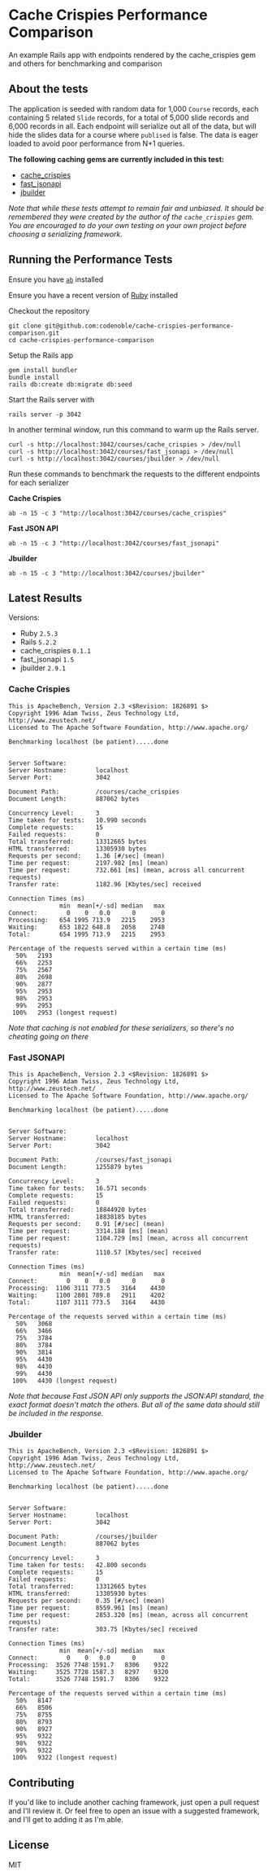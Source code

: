 Cache Crispies Performance Comparison
=====================================

An example Rails app with endpoints rendered by the cache_crispies gem and others for benchmarking and comparison

About the tests
---------------

The application is seeded with random data for 1,000 `Course` records, each containing 5 related `Slide` records, for a total of 5,000 slide records and 6,000 records in all. Each endpoint will serialize out all of the data, but will hide the slides data for a course where `publised` is false. The data is eager loaded to avoid poor performance from N+1 queries.

**The following caching gems are currently included in this test:**
- [cache_crispies](https://github.com/codenoble/cache-crispies)
- [fast_jsonapi](https://github.com/Netflix/fast_jsonapi)
- [jbuilder](https://github.com/rails/jbuilder)

_Note that while these tests attempt to remain fair and unbiased. It should be remembered they were created by the author of the `cache_crispies` gem. You are encouraged to do your own testing on your own project before choosing a serializing framework._

Running the Performance Tests
-----------------------------

Ensure you have [`ab`](https://httpd.apache.org/docs/2.4/programs/ab.html) installed

Ensure you have a recent version of [Ruby](https://www.ruby-lang.org/en/) installed

Checkout the repository
```shell
git clone git@github.com:codenoble/cache-crispies-performance-comparison.git
cd cache-crispies-performance-comparison
```

Setup the Rails app
```shell
gem install bundler
bundle install
rails db:create db:migrate db:seed
```

Start the Rails server with
```shell
rails server -p 3042
```

In another terminal window, run this command to warm up the Rails server.
```shell
curl -s http://localhost:3042/courses/cache_crispies > /dev/null
curl -s http://localhost:3042/courses/fast_jsonapi > /dev/null
curl -s http://localhost:3042/courses/jbuilder > /dev/null
```

Run these commands to benchmark the requests to the different endpoints for each serializer

**Cache Crispies**
```shell
ab -n 15 -c 3 "http://localhost:3042/courses/cache_crispies"
```

**Fast JSON API**
```shell
ab -n 15 -c 3 "http://localhost:3042/courses/fast_jsonapi"
```

**Jbuilder**
```shell
ab -n 15 -c 3 "http://localhost:3042/courses/jbuilder"
```

Latest Results
--------------

Versions:
- Ruby `2.5.3`
- Rails `5.2.2`
- cache_crispies `0.1.1`
- fast_jsonapi `1.5`
- jbuilder `2.9.1`

### Cache Crispies
```
This is ApacheBench, Version 2.3 <$Revision: 1826891 $>
Copyright 1996 Adam Twiss, Zeus Technology Ltd, http://www.zeustech.net/
Licensed to The Apache Software Foundation, http://www.apache.org/

Benchmarking localhost (be patient).....done


Server Software:
Server Hostname:        localhost
Server Port:            3042

Document Path:          /courses/cache_crispies
Document Length:        887062 bytes

Concurrency Level:      3
Time taken for tests:   10.990 seconds
Complete requests:      15
Failed requests:        0
Total transferred:      13312665 bytes
HTML transferred:       13305930 bytes
Requests per second:    1.36 [#/sec] (mean)
Time per request:       2197.982 [ms] (mean)
Time per request:       732.661 [ms] (mean, across all concurrent requests)
Transfer rate:          1182.96 [Kbytes/sec] received

Connection Times (ms)
              min  mean[+/-sd] median   max
Connect:        0    0   0.0      0       0
Processing:   654 1995 713.9   2215    2953
Waiting:      653 1822 648.8   2058    2748
Total:        654 1995 713.9   2215    2953

Percentage of the requests served within a certain time (ms)
  50%   2193
  66%   2253
  75%   2567
  80%   2698
  90%   2877
  95%   2953
  98%   2953
  99%   2953
 100%   2953 (longest request)
```
_Note that caching is not enabled for these serializers, so there's no cheating going on there_

### Fast JSONAPI
```
This is ApacheBench, Version 2.3 <$Revision: 1826891 $>
Copyright 1996 Adam Twiss, Zeus Technology Ltd, http://www.zeustech.net/
Licensed to The Apache Software Foundation, http://www.apache.org/

Benchmarking localhost (be patient).....done


Server Software:
Server Hostname:        localhost
Server Port:            3042

Document Path:          /courses/fast_jsonapi
Document Length:        1255879 bytes

Concurrency Level:      3
Time taken for tests:   16.571 seconds
Complete requests:      15
Failed requests:        0
Total transferred:      18844920 bytes
HTML transferred:       18838185 bytes
Requests per second:    0.91 [#/sec] (mean)
Time per request:       3314.188 [ms] (mean)
Time per request:       1104.729 [ms] (mean, across all concurrent requests)
Transfer rate:          1110.57 [Kbytes/sec] received

Connection Times (ms)
              min  mean[+/-sd] median   max
Connect:        0    0   0.0      0       0
Processing:  1106 3111 773.5   3164    4430
Waiting:     1100 2801 789.8   2911    4202
Total:       1107 3111 773.5   3164    4430

Percentage of the requests served within a certain time (ms)
  50%   3068
  66%   3466
  75%   3784
  80%   3784
  90%   3814
  95%   4430
  98%   4430
  99%   4430
 100%   4430 (longest request)
```
_Note that because Fast JSON API only supports the JSON:API standard, the exact format doesn't match the others. But all of the same data should still be included in the response._

### Jbuilder
```
This is ApacheBench, Version 2.3 <$Revision: 1826891 $>
Copyright 1996 Adam Twiss, Zeus Technology Ltd, http://www.zeustech.net/
Licensed to The Apache Software Foundation, http://www.apache.org/

Benchmarking localhost (be patient).....done


Server Software:
Server Hostname:        localhost
Server Port:            3042

Document Path:          /courses/jbuilder
Document Length:        887062 bytes

Concurrency Level:      3
Time taken for tests:   42.800 seconds
Complete requests:      15
Failed requests:        0
Total transferred:      13312665 bytes
HTML transferred:       13305930 bytes
Requests per second:    0.35 [#/sec] (mean)
Time per request:       8559.961 [ms] (mean)
Time per request:       2853.320 [ms] (mean, across all concurrent requests)
Transfer rate:          303.75 [Kbytes/sec] received

Connection Times (ms)
              min  mean[+/-sd] median   max
Connect:        0    0   0.0      0       0
Processing:  3526 7748 1591.7   8306    9322
Waiting:     3525 7728 1587.3   8297    9320
Total:       3526 7748 1591.7   8306    9322

Percentage of the requests served within a certain time (ms)
  50%   8147
  66%   8506
  75%   8755
  80%   8793
  90%   8927
  95%   9322
  98%   9322
  99%   9322
 100%   9322 (longest request)
```

Contributing
------------

If you'd like to include another caching framework, just open a pull request and I'll review it. Or feel free to open an issue with a suggested framework, and I'll get to adding it as I'm able.

License
-------
MIT
